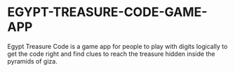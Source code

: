 # EGYPT-TREASURE-CODE-GAME-APP
Egypt Treasure Code is a game app for people to play with digits logically to get the code right and find clues to reach the treasure hidden inside the pyramids of giza. 

